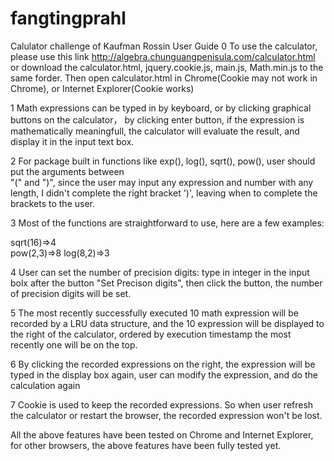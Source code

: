 # fangtingprahl
Calulator challenge of Kaufman Rossin
User Guide
0 To use the calculator, please use this link http://algebra.chunguangpenisula.com/calculator.html
  or download the calculator.html, jquery.cookie.js, main.js, Math.min.js to the same forder.
  Then open calculator.html in Chrome(Cookie may not work in Chrome), or Internet Explorer(Cookie works)

1 Math expressions can be typed in by keyboard, or by clicking graphical buttons on the calculator，
  by clicking enter button, if the expression is mathematically meaningfull, the calculator will evaluate
  the result, and display it in the input text box.
  
2 For package built in functions like exp(), log(), sqrt(), pow(), user should put the arguments between  
  "(" and ")", since the user may input any expression and number with any length, I didn't complete the right bracket ')', leaving when to 
  complete the brackets to the user.
  
3 Most of the functions are straightforward to use, here are a few examples:
  
  sqrt(16)=>4  
  pow(2,3)=>8
  log(8,2)=>3

4 User can set the number of precision digits: type in integer in the input bolx after the button "Set Precison digits",
  then click the button, the number of precision digits will be set.
  
5 The most recently successfully executed 10 math expression will be recorded by a LRU data structure, 
  and the 10 expression will be displayed to the right of the calculator, ordered by execution timestamp
  the most recently one will be on the top.
  
6 By clicking the recorded expressions on the right, the expression will be typed in the display box again,
  user can modify the expression, and do the calculation again
  
7 Cookie is used to keep the recorded expressions. So when user refresh the calculator or restart the browser, 
  the recorded expression won't be lost.
  
  
All the above features have been tested on Chrome and Internet Explorer, for other browsers, the above features have been fully
tested yet.
  
